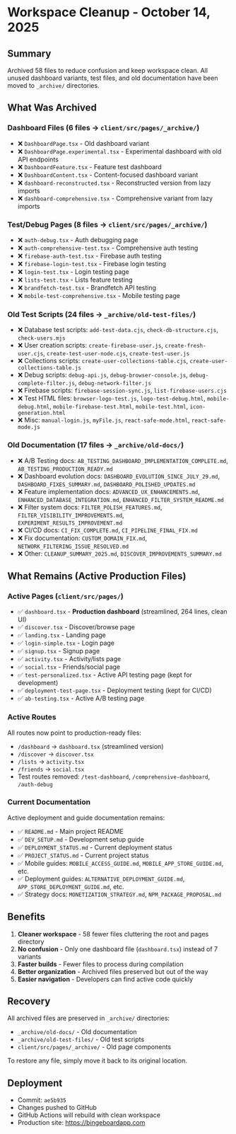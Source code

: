 # Workspace Cleanup - October 14, 2025

## Summary
Archived 58 files to reduce confusion and keep workspace clean. All unused dashboard variants, test files, and old documentation have been moved to `_archive/` directories.

## What Was Archived

### Dashboard Files (6 files → `client/src/pages/_archive/`)
- ❌ `DashboardPage.tsx` - Old dashboard variant
- ❌ `DashboardPage.experimental.tsx` - Experimental dashboard with old API endpoints
- ❌ `DashboardFeature.tsx` - Feature test dashboard
- ❌ `DashboardContent.tsx` - Content-focused dashboard variant
- ❌ `dashboard-reconstructed.tsx` - Reconstructed version from lazy imports
- ❌ `dashboard-comprehensive.tsx` - Comprehensive variant from lazy imports

### Test/Debug Pages (8 files → `client/src/pages/_archive/`)
- ❌ `auth-debug.tsx` - Auth debugging page
- ❌ `auth-comprehensive-test.tsx` - Comprehensive auth testing
- ❌ `firebase-auth-test.tsx` - Firebase auth testing
- ❌ `firebase-login-test.tsx` - Firebase login testing
- ❌ `login-test.tsx` - Login testing page
- ❌ `lists-test.tsx` - Lists feature testing
- ❌ `brandfetch-test.tsx` - Brandfetch API testing
- ❌ `mobile-test-comprehensive.tsx` - Mobile testing page

### Old Test Scripts (24 files → `_archive/old-test-files/`)
- ❌ Database test scripts: `add-test-data.cjs`, `check-db-structure.cjs`, `check-users.mjs`
- ❌ User creation scripts: `create-firebase-user.js`, `create-fresh-user.cjs`, `create-test-user-node.cjs`, `create-test-user.js`
- ❌ Collections scripts: `create-user-collections-table.cjs`, `create-user-collections-table.js`
- ❌ Debug scripts: `debug-api.js`, `debug-browser-console.js`, `debug-complete-filter.js`, `debug-network-filter.js`
- ❌ Firebase scripts: `firebase-session-sync.js`, `list-firebase-users.cjs`
- ❌ Test HTML files: `browser-logo-test.js`, `logo-test-debug.html`, `mobile-debug.html`, `mobile-firebase-test.html`, `mobile-test.html`, `icon-generation.html`
- ❌ Misc: `manual-login.js`, `myFile.js`, `react-safe-mode.html`, `react-safe-mode.js`

### Old Documentation (17 files → `_archive/old-docs/`)
- ❌ A/B Testing docs: `AB_TESTING_DASHBOARD_IMPLEMENTATION_COMPLETE.md`, `AB_TESTING_PRODUCTION_READY.md`
- ❌ Dashboard evolution docs: `DASHBOARD_EVOLUTION_SINCE_JULY_29.md`, `DASHBOARD_FIXES_SUMMARY.md`, `DASHBOARD_POLISHED_UPDATES.md`
- ❌ Feature implementation docs: `ADVANCED_UX_ENHANCEMENTS.md`, `ENHANCED_DATABASE_INTEGRATION.md`, `ENHANCED_FILTER_SYSTEM_README.md`
- ❌ Filter system docs: `FILTER_POLISH_FEATURES.md`, `FILTER_VISIBILITY_IMPROVEMENTS.md`, `EXPERIMENT_RESULTS_IMPROVEMENT.md`
- ❌ CI/CD docs: `CI_FIX_COMPLETE.md`, `CI_PIPELINE_FINAL_FIX.md`
- ❌ Fix documentation: `CUSTOM_DOMAIN_FIX.md`, `NETWORK_FILTERING_ISSUE_RESOLVED.md`
- ❌ Other: `CLEANUP_SUMMARY_2025.md`, `DISCOVER_IMPROVEMENTS_SUMMARY.md`

## What Remains (Active Production Files)

### Active Pages (`client/src/pages/`)
- ✅ `dashboard.tsx` - **Production dashboard** (streamlined, 264 lines, clean UI)
- ✅ `discover.tsx` - Discover/browse page
- ✅ `landing.tsx` - Landing page
- ✅ `login-simple.tsx` - Login page
- ✅ `signup.tsx` - Signup page
- ✅ `activity.tsx` - Activity/lists page
- ✅ `social.tsx` - Friends/social page
- ✅ `test-personalized.tsx` - Active API testing page (kept for development)
- ✅ `deployment-test-page.tsx` - Deployment testing (kept for CI/CD)
- ✅ `ab-testing.tsx` - Active A/B testing page

### Active Routes
All routes now point to production-ready files:
- `/dashboard` → `dashboard.tsx` (streamlined version)
- `/discover` → `discover.tsx`
- `/lists` → `activity.tsx`
- `/friends` → `social.tsx`
- Test routes removed: `/test-dashboard`, `/comprehensive-dashboard`, `/auth-debug`

### Current Documentation
Active deployment and guide documentation remains:
- ✅ `README.md` - Main project README
- ✅ `DEV_SETUP.md` - Development setup guide
- ✅ `DEPLOYMENT_STATUS.md` - Current deployment status
- ✅ `PROJECT_STATUS.md` - Current project status
- ✅ Mobile guides: `MOBILE_ACCESS_GUIDE.md`, `MOBILE_APP_STORE_GUIDE.md`, etc.
- ✅ Deployment guides: `ALTERNATIVE_DEPLOYMENT_GUIDE.md`, `APP_STORE_DEPLOYMENT_GUIDE.md`, etc.
- ✅ Strategy docs: `MONETIZATION_STRATEGY.md`, `NPM_PACKAGE_PROPOSAL.md`

## Benefits
1. **Cleaner workspace** - 58 fewer files cluttering the root and pages directory
2. **No confusion** - Only one dashboard file (`dashboard.tsx`) instead of 7 variants
3. **Faster builds** - Fewer files to process during compilation
4. **Better organization** - Archived files preserved but out of the way
5. **Easier navigation** - Developers can find active code quickly

## Recovery
All archived files are preserved in `_archive/` directories:
- `_archive/old-docs/` - Old documentation
- `_archive/old-test-files/` - Old test scripts
- `client/src/pages/_archive/` - Old page components

To restore any file, simply move it back to its original location.

## Deployment
- Commit: `ae5b935`
- Changes pushed to GitHub
- GitHub Actions will rebuild with clean workspace
- Production site: https://bingeboardapp.com
